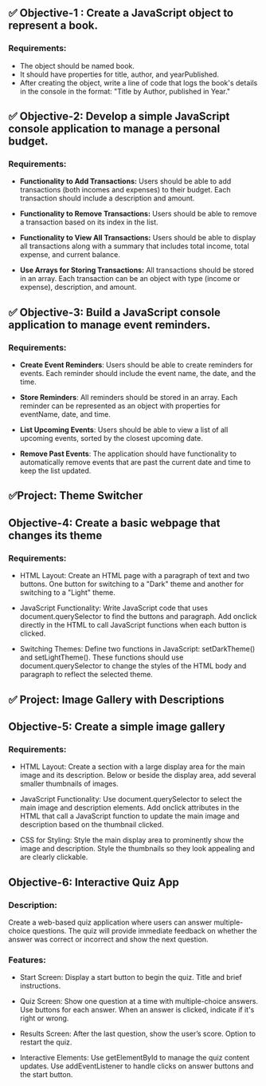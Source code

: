 ## ✅ Objective-1 : Create a JavaScript object to represent a book.

### Requirements:

- The object should be named book.
- It should have properties for title, author, and yearPublished.
- After creating the object, write a line of code that logs the book's details in the console in the format:   "Title by Author, published in Year."


## ✅ Objective-2: Develop a simple JavaScript console application to manage a personal budget.

### Requirements:

- **Functionality to Add Transactions:** 
    Users should be able to add transactions (both incomes and expenses) to their budget. Each transaction should include a description and amount.

- **Functionality to Remove Transactions:**
    Users should be able to remove a transaction based on its index in the list.

- **Functionality to View All Transactions:** 
    Users should be able to display all transactions along with a summary that includes total income, total expense, and current balance.

- **Use Arrays for Storing Transactions:** 
    All transactions should be stored in an array. Each transaction can be an object with type (income or expense), description, and amount.



## ✅ Objective-3: Build a JavaScript console application to manage event reminders.

### Requirements:

- **Create Event Reminders**:
    Users should be able to create reminders for events. Each reminder should include the event name, the date, and the time.

- **Store Reminders**:
    All reminders should be stored in an array. Each reminder can be represented as an object with properties for eventName, date, and time.

- **List Upcoming Events**:
    Users should be able to view a list of all upcoming events, sorted by the closest upcoming date.

- **Remove Past Events**:
    The application should have functionality to automatically remove events that are past the current date and time to keep the list updated.


##  ✅Project: Theme Switcher

## Objective-4:  Create a basic webpage that changes its theme

### Requirements:

- HTML Layout:
    Create an HTML page with a paragraph of text and two buttons.
    One button for switching to a "Dark" theme and another for switching to a "Light" theme.

- JavaScript Functionality:
    Write JavaScript code that uses document.querySelector to find the buttons and paragraph.
    Add onclick directly in the HTML to call JavaScript functions when each button is clicked.

- Switching Themes:
    Define two functions in JavaScript: setDarkTheme() and setLightTheme().
    These functions should use document.querySelector to change the styles of the HTML body and paragraph to reflect the selected theme.


## ✅ Project: Image Gallery with Descriptions

## Objective-5: Create a simple image gallery 

### Requirements:

- HTML Layout:
    Create a section with a large display area for the main image and its description.
    Below or beside the display area, add several smaller thumbnails of images.

- JavaScript Functionality:
    Use document.querySelector to select the main image and description elements.
    Add onclick attributes in the HTML that call a JavaScript function to update the main image and description based on the thumbnail clicked.

- CSS for Styling:
    Style the main display area to prominently show the image and description.
    Style the thumbnails so they look appealing and are clearly clickable.


 
## Objective-6: Interactive Quiz App

### Description:

Create a web-based quiz application where users can answer multiple-choice questions. The quiz will provide immediate feedback on whether the answer was correct or incorrect and show the next question.

### Features:

- Start Screen:
    Display a start button to begin the quiz.
    Title and brief instructions.

- Quiz Screen:
    Show one question at a time with multiple-choice answers.
    Use buttons for each answer.
    When an answer is clicked, indicate if it's right or wrong.

- Results Screen:
    After the last question, show the user’s score.
    Option to restart the quiz.

- Interactive Elements:
    Use getElementById to manage the quiz content updates.
    Use addEventListener to handle clicks on answer buttons and the start button.